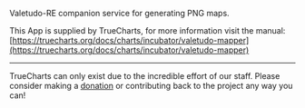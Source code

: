 Valetudo-RE companion service for generating PNG maps.

This App is supplied by TrueCharts, for more information visit the manual: [https://truecharts.org/docs/charts/incubator/valetudo-mapper](https://truecharts.org/docs/charts/incubator/valetudo-mapper)

---

TrueCharts can only exist due to the incredible effort of our staff.
Please consider making a [donation](https://truecharts.org/docs/about/sponsor) or contributing back to the project any way you can!

